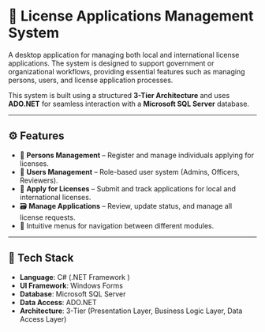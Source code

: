 # 🧾 License Applications Management System

A desktop application for managing both local and international license applications. The system is designed to support government or organizational workflows, providing essential features such as managing persons, users, and license application processes.

This system is built using a structured **3-Tier Architecture** and uses **ADO.NET** for seamless interaction with a **Microsoft SQL Server** database.

---

## ⚙️ Features

- 👤 **Persons Management** – Register and manage individuals applying for licenses.
- 👥 **Users Management** – Role-based user system (Admins, Officers, Reviewers).
- 📝 **Apply for Licenses** – Submit and track applications for local and international licenses.
- 🗃️ **Manage Applications** – Review, update status, and manage all license requests.
- 🧭 Intuitive menus for navigation between different modules.

---

## 🧱 Tech Stack

- **Language**: C# (.NET Framework )
- **UI Framework**: Windows Forms 
- **Database**: Microsoft SQL Server
- **Data Access**: ADO.NET
- **Architecture**: 3-Tier (Presentation Layer, Business Logic Layer, Data Access Layer)



